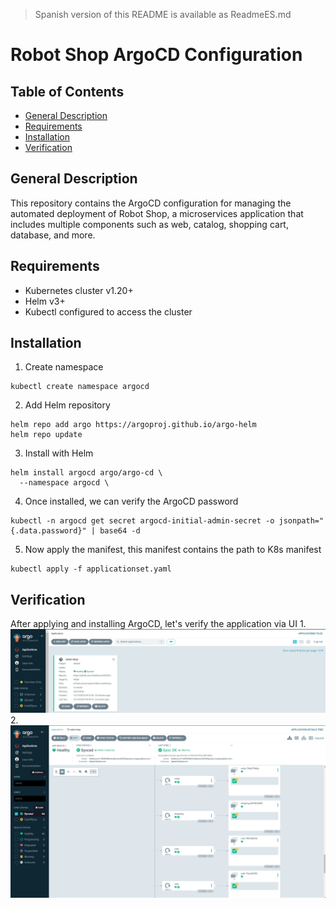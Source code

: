 > Spanish version of this README is available as ReadmeES.md

# Robot Shop ArgoCD Configuration
## Table of Contents
* [General Description](#item1)
* [Requirements](#item2)
* [Installation](#item3)
* [Verification](#item4)

<a name="item1"></a>
## General Description
This repository contains the ArgoCD configuration for managing the automated deployment of Robot Shop, a microservices application that includes multiple components such as web, catalog, shopping cart, database, and more.

<a name="item2"></a>
## Requirements
- Kubernetes cluster v1.20+
- Helm v3+
- Kubectl configured to access the cluster

<a name="item3"></a>
## Installation
1. Create namespace
```
kubectl create namespace argocd
```
2. Add Helm repository
```
helm repo add argo https://argoproj.github.io/argo-helm
helm repo update
```
3. Install with Helm
```
helm install argocd argo/argo-cd \
  --namespace argocd \
```
4. Once installed, we can verify the ArgoCD password
```
kubectl -n argocd get secret argocd-initial-admin-secret -o jsonpath="{.data.password}" | base64 -d
```
5. Now apply the manifest, this manifest contains the path to K8s manifest
```
kubectl apply -f applicationset.yaml
```

<a name="item4"></a>
## Verification
After applying and installing ArgoCD, let's verify the application via UI
1.
![argocd-1](https://github.com/Andherson333333/robot-shop/blob/master/image/robot-shop-argocd-1.png)
2.
![argocd-1](https://github.com/Andherson333333/robot-shop/blob/master/image/robot-shop-argocd-2.png)
